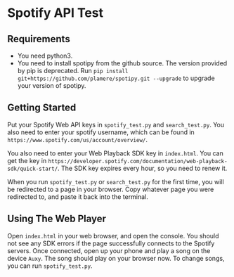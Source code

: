 # Spotify API Test


## Requirements
- You need python3. 
- You need to install spotipy from the github source. The version provided by pip is deprecated. Run `pip install git+https://github.com/plamere/spotipy.git --upgrade` to upgrade your version of spotipy.
## Getting Started
Put your Spotify Web API keys in  `spotify_test.py` and `search_test.py`. You also need to enter your spotify username, which can be found in `https://www.spotify.com/us/account/overview/`.

You also need to enter your Web Playback SDK key in `index.html`. You can get the key in `https://developer.spotify.com/documentation/web-playback-sdk/quick-start/`. The SDK key expires every hour, so you need to renew it.


When you run `spotify_test.py` or `search_test.py` for the first time, you will be redirected to a page in your browser. Copy whatever page you were redirected to, and paste it back into the terminal.

## Using The Web Player
Open `index.html` in your web browser, and open the console. You should not see any SDK errors if the page successfully connects to the Spotify servers. Once connected, open up your phone and play a song on the device `Auxy`. The song should play on your browser now. To change songs, you can run `spotify_test.py`.
